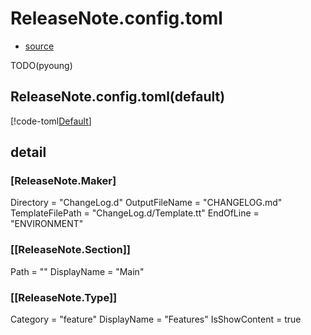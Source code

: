# ReleaseNote.config.toml

- [source](https://github.com/netpyoung/NF.Tool.ReleaseNoteMaker/blob/main/NF.Tool.ReleaseNoteMaker/NF.Tool.ReleaseNoteMaker.Common/Config/ReleaseNoteConfig.cs)

TODO(pyoung)

## ReleaseNote.config.toml(default)

[!code-toml[Default](~/../NF.Tool.ReleaseNoteMaker/NF.Tool.ReleaseNoteMaker.CLI/res/ReleaseNote.config.toml)]

## detail

### \[ReleaseNote.Maker]

Directory = "ChangeLog.d"
OutputFileName = "CHANGELOG.md"
TemplateFilePath = "ChangeLog.d/Template.tt"
EndOfLine = "ENVIRONMENT"


### \[[ReleaseNote.Section]]

Path = ""
DisplayName = "Main"


### \[[ReleaseNote.Type]]

Category = "feature"
DisplayName = "Features"
IsShowContent = true
